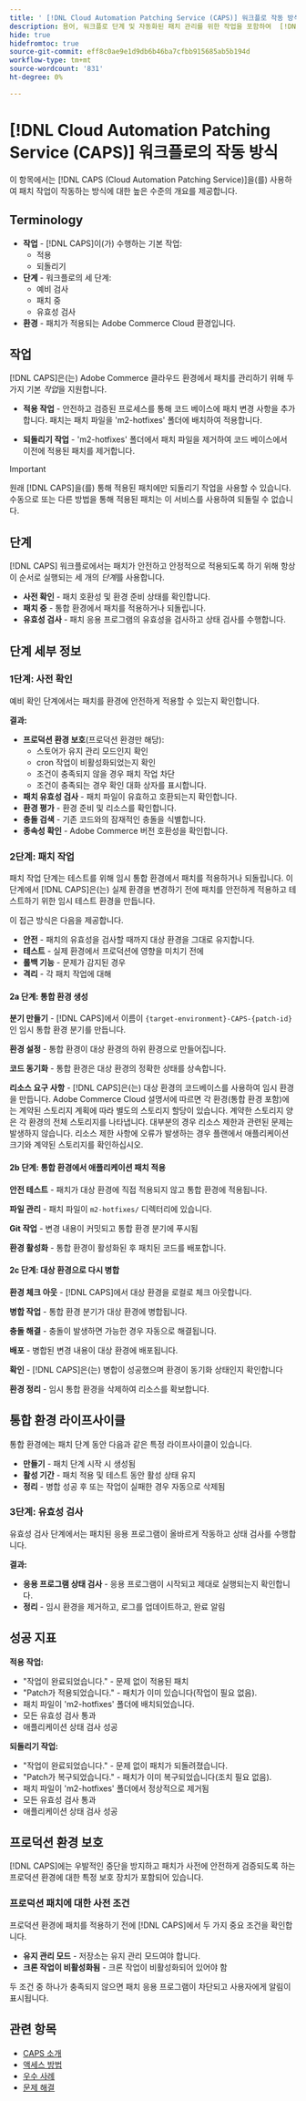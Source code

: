 ```yaml
---
title: ' [!DNL Cloud Automation Patching Service (CAPS)] 워크플로 작동 방식'
description: 용어, 워크플로 단계 및 자동화된 패치 관리를 위한 작업을 포함하여  [!DNL Cloud Automation Patching Service (CAPS)] 워크플로 프로세스에 대해 알아봅니다.
hide: true
hidefromtoc: true
source-git-commit: eff8c0ae9e1d9db6b46ba7cfbb915685ab5b194d
workflow-type: tm+mt
source-wordcount: '831'
ht-degree: 0%

---
```


# [!DNL Cloud Automation Patching Service (CAPS)] 워크플로의 작동 방식

이 항목에서는 [!DNL CAPS (Cloud Automation Patching Service)]을(를) 사용하여 패치 작업이 작동하는 방식에 대한 높은 수준의 개요를 제공합니다.

## Terminology

* **작업** - [!DNL CAPS]이(가) 수행하는 기본 작업:
   * 적용
   * 되돌리기
* **단계** - 워크플로의 세 단계:
   * 예비 검사
   * 패치 중
   * 유효성 검사
* **환경** - 패치가 적용되는 Adobe Commerce Cloud 환경입니다.

## 작업

[!DNL CAPS]은(는) Adobe Commerce 클라우드 환경에서 패치를 관리하기 위해 두 가지 기본 *작업*&#x200B;을 지원합니다.

* **적용 작업** - 안전하고 검증된 프로세스를 통해 코드 베이스에 패치 변경 사항을 추가합니다. 패치는 패치 파일을 &#39;m2-hotfixes&#39; 폴더에 배치하여 적용합니다.

* **되돌리기 작업** - &#39;m2-hotfixes&#39; 폴더에서 패치 파일을 제거하여 코드 베이스에서 이전에 적용된 패치를 제거합니다.

>[!IMPORTANT]
>
>원래 [!DNL CAPS]을(를) 통해 적용된 패치에만 되돌리기 작업을 사용할 수 있습니다. 수동으로 또는 다른 방법을 통해 적용된 패치는 이 서비스를 사용하여 되돌릴 수 없습니다.

## 단계

[!DNL CAPS] 워크플로에서는 패치가 안전하고 안정적으로 적용되도록 하기 위해 항상 이 순서로 실행되는 세 개의 *단계*&#x200B;를 사용합니다.

* **사전 확인** - 패치 호환성 및 환경 준비 상태를 확인합니다.
* **패치 중** - 통합 환경에서 패치를 적용하거나 되돌립니다.
* **유효성 검사** - 패치 응용 프로그램의 유효성을 검사하고 상태 검사를 수행합니다.

## 단계 세부 정보

### 1단계: 사전 확인

예비 확인 단계에서는 패치를 환경에 안전하게 적용할 수 있는지 확인합니다.

**결과:**

* **프로덕션 환경 보호**(프로덕션 환경만 해당):
   * 스토어가 유지 관리 모드인지 확인
   * cron 작업이 비활성화되었는지 확인
   * 조건이 충족되지 않을 경우 패치 작업 차단
   * 조건이 충족되는 경우 확인 대화 상자를 표시합니다.
* **패치 유효성 검사** - 패치 파일이 유효하고 호환되는지 확인합니다.
* **환경 평가** - 환경 준비 및 리소스를 확인합니다.
* **충돌 검색** - 기존 코드와의 잠재적인 충돌을 식별합니다.
* **종속성 확인** - Adobe Commerce 버전 호환성을 확인합니다.

### 2단계: 패치 작업

패치 작업 단계는 테스트를 위해 임시 통합 환경에서 패치를 적용하거나 되돌립니다. 이 단계에서 [!DNL CAPS]은(는) 실제 환경을 변경하기 전에 패치를 안전하게 적용하고 테스트하기 위한 임시 테스트 환경을 만듭니다.

이 접근 방식은 다음을 제공합니다.

* **안전** - 패치의 유효성을 검사할 때까지 대상 환경을 그대로 유지합니다.
* **테스트** - 실제 환경에서 프로덕션에 영향을 미치기 전에
* **롤백 기능** - 문제가 감지된 경우
* **격리** - 각 패치 작업에 대해

#### 2a 단계: 통합 환경 생성

**분기 만들기** - [!DNL CAPS]에서 이름이 `{target-environment}-CAPS-{patch-id}`인 임시 통합 환경 분기를 만듭니다.

**환경 설정** - 통합 환경이 대상 환경의 하위 환경으로 만들어집니다.

**코드 동기화** - 통합 환경은 대상 환경의 정확한 상태를 상속합니다.

**리소스 요구 사항** - [!DNL CAPS]은(는) 대상 환경의 코드베이스를 사용하여 임시 환경을 만듭니다. Adobe Commerce Cloud 설명서에 따르면 각 환경(통합 환경 포함)에는 계약된 스토리지 계획에 따라 별도의 스토리지 할당이 있습니다. 계약한 스토리지 양은 각 환경의 전체 스토리지를 나타냅니다. 대부분의 경우 리소스 제한과 관련된 문제는 발생하지 않습니다. 리소스 제한 사항에 오류가 발생하는 경우 플랜에서 애플리케이션 크기와 계약된 스토리지를 확인하십시오.

#### 2b 단계: 통합 환경에서 애플리케이션 패치 적용

**안전 테스트** - 패치가 대상 환경에 직접 적용되지 않고 통합 환경에 적용됩니다.

**파일 관리** - 패치 파일이 `m2-hotfixes/` 디렉터리에 있습니다.

**Git 작업** - 변경 내용이 커밋되고 통합 환경 분기에 푸시됨

**환경 활성화** - 통합 환경이 활성화된 후 패치된 코드를 배포합니다.

#### 2c 단계: 대상 환경으로 다시 병합

**환경 체크 아웃** - [!DNL CAPS]에서 대상 환경을 로컬로 체크 아웃합니다.

**병합 작업** - 통합 환경 분기가 대상 환경에 병합됩니다.

**충돌 해결** - 충돌이 발생하면 가능한 경우 자동으로 해결됩니다.

**배포** - 병합된 변경 내용이 대상 환경에 배포됩니다.

**확인** - [!DNL CAPS]은(는) 병합이 성공했으며 환경이 동기화 상태인지 확인합니다

**환경 정리** - 임시 통합 환경을 삭제하여 리소스를 확보합니다.

## 통합 환경 라이프사이클

통합 환경에는 패치 단계 동안 다음과 같은 특정 라이프사이클이 있습니다.

* **만들기** - 패치 단계 시작 시 생성됨
* **활성 기간** - 패치 적용 및 테스트 동안 활성 상태 유지
* **정리** - 병합 성공 후 또는 작업이 실패한 경우 자동으로 삭제됨

### 3단계: 유효성 검사

유효성 검사 단계에서는 패치된 응용 프로그램이 올바르게 작동하고 상태 검사를 수행합니다.

**결과:**

* **응용 프로그램 상태 검사** - 응용 프로그램이 시작되고 제대로 실행되는지 확인합니다.
* **정리** - 임시 환경을 제거하고, 로그를 업데이트하고, 완료 알림

## 성공 지표

**적용 작업:**

* &quot;작업이 완료되었습니다.&quot; - 문제 없이 적용된 패치
* &quot;Patch가 적용되었습니다.&quot; - 패치가 이미 있습니다(작업이 필요 없음).
* 패치 파일이 &#39;m2-hotfixes&#39; 폴더에 배치되었습니다.
* 모든 유효성 검사 통과
* 애플리케이션 상태 검사 성공

**되돌리기 작업:**

* &quot;작업이 완료되었습니다.&quot; - 문제 없이 패치가 되돌려졌습니다.
* &quot;Patch가 복구되었습니다.&quot; - 패치가 이미 복구되었습니다(조치 필요 없음).
* 패치 파일이 &#39;m2-hotfixes&#39; 폴더에서 정상적으로 제거됨
* 모든 유효성 검사 통과
* 애플리케이션 상태 검사 성공

## 프로덕션 환경 보호

[!DNL CAPS]에는 우발적인 중단을 방지하고 패치가 사전에 안전하게 검증되도록 하는 프로덕션 환경에 대한 특정 보호 장치가 포함되어 있습니다.

### 프로덕션 패치에 대한 사전 조건

프로덕션 환경에 패치를 적용하기 전에 [!DNL CAPS]에서 두 가지 중요 조건을 확인합니다.

* **유지 관리 모드** - 저장소는 유지 관리 모드여야 합니다.
* **크론 작업이 비활성화됨** - 크론 작업이 비활성화되어 있어야 함

두 조건 중 하나가 충족되지 않으면 패치 응용 프로그램이 차단되고 사용자에게 알림이 표시됩니다.

## 관련 항목

* [CAPS 소개](intro.md)
* [액세스 방법](access.md)
* [우수 사례](best-practices.md)
* [문제 해결](troubleshooting.md)
